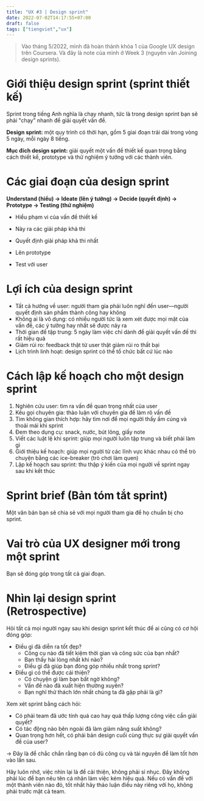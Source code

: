 ```yaml
---
title: "UX #3 | Design sprint"
date: 2022-07-02T14:17:55+07:00
draft: false
tags: ["tiengviet","ux"]
---
```


>Vào tháng 5/2022, mình đã hoàn thành khóa 1 của Google UX design trên Coursera. Và đây là note của mình ở Week 3 (nguyên văn Joining design sprints).

# Giới thiệu design sprint (sprint thiết kế)

Sprint trong tiếng Anh nghĩa là chạy nhanh, tức là trong design sprint bạn sẽ phải "chạy" nhanh để giải quyết vấn đề.

**Design sprint:** một quy trình có thời hạn, gồm 5 giai đoạn trải dài trong vòng 5 ngày, mỗi ngày 8 tiếng.

**Mục đích design sprint:** giải quyết một vấn đề thiết kế quan trọng bằng cách thiết kế, prototype và thử nghiệm ý tưởng với các thành viên.

# Các giai đoạn của design sprint

**Understand (hiểu) → Ideate (lên ý tưởng) → Decide (quyết định) → Prototype → Testing (thử nghiệm)**

- Hiểu phạm vi của vấn đề thiết kế

- Nảy ra các giải pháp khả thi

- Quyết định giải pháp khả thi nhất

- Lên prototype

- Test với user

# Lợi ích của design sprint

- Tất cả hướng về user: người tham gia phải luôn nghĩ đến user—người quyết định sản phẩm thành công hay không
- Không ai là vô dụng: có nhiều người tức là xem xét được mọi mặt của vấn đề, các ý tưởng hay nhất sẽ được nảy ra
- Thời gian để tập trung: 5 ngày làm việc chỉ dành để giải quyết vấn đề thì rất hiệu quả
- Giảm rủi ro: feedback thật từ user thật giảm rủi ro thất bại
- Lịch trình linh hoạt: design sprint có thể tổ chức bất cứ lúc nào

# Cách lập kế hoạch cho một design sprint

1. Nghiên cứu user: tìm ra vấn đề quan trọng nhất của user
2. Kêu gọi chuyên gia: thảo luận với chuyên gia để làm rõ vấn đề
3. Tìm không gian thích hợp: hãy tìm nơi để mọi người thấy ấm cúng và thoải mái khi sprint
4. Đem theo dụng cụ: snack, nước, bút lông, giấy note
5. Viết các luật lệ khi sprint: giúp mọi người luôn tập trung và biết phải làm gì
6. Giới thiệu kế hoạch: giúp mọi người từ các lĩnh vực khác nhau có thể trò chuyện bằng các ice-breaker (trò chơi làm quen)
7. Lập kế hoạch sau sprint: thu thập ý kiến của mọi người về sprint ngay sau khi kết thúc

# Sprint brief (Bản tóm tắt sprint)

Một văn bản bạn sẽ chia sẻ với mọi người tham gia để họ chuẩn bị cho sprint.

# Vai trò của UX designer mới trong một sprint

Bạn sẽ đóng góp trong tất cả giai đoạn.

# Nhìn lại design sprint (Retrospective)

Hỏi tất cả mọi người ngay sau khi design sprint kết thúc để ai cũng có cơ hội đóng góp:

- Điều gì đã diễn ra tốt đẹp?
    - Công cụ nào đã tiết kiệm thời gian và công sức của bạn nhất?
    - Bạn thấy hài lòng nhất khi nào?
    - Điều gì đã giúp bạn đóng góp nhiều nhất trong sprint?
- Điều gì có thể được cải thiện?
    - Có chuyện gì làm bạn bất ngờ không?
    - Vấn đề nào đã xuất hiện thường xuyên?
    - Bạn nghĩ thử thách lớn nhất chúng ta đã gặp phải là gì?

Xem xét sprint bằng cách hỏi:

- Có phải team đã ước tính quá cao hay quá thấp lượng công việc cần giải quyết?
- Có tác động nào bên ngoài đã làm giảm năng suất không?
- Quan trọng hơn hết, có phải bản design cuối cùng thực sự giải quyết vấn đề của user?

→ Đây là để chắc chắn rằng bạn có đủ công cụ và tài nguyên để làm tốt hơn vào lần sau.

Hãy luôn nhớ, việc nhìn lại là để cải thiện, không phải sỉ nhục. Đây không phải lúc để bạn nêu tên cá nhân làm việc kém hiệu quả. Nếu có vấn đề với một thành viên nào đó, tốt nhất hãy thảo luận điều này riêng với họ, không phải trước mặt cả team.
